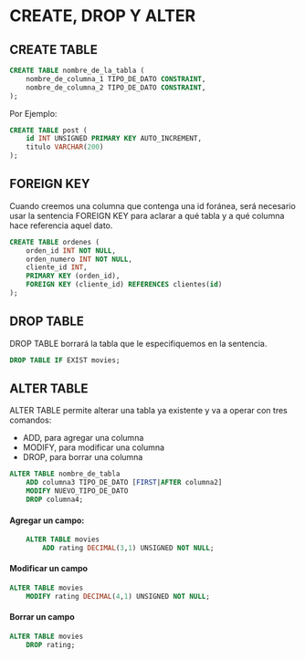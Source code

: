 # CREATE, DROP Y ALTER

## CREATE TABLE

```sql
CREATE TABLE nombre_de_la_tabla (
    nombre_de_columna_1 TIPO_DE_DATO CONSTRAINT,
    nombre_de_columna_2 TIPO_DE_DATO CONSTRAINT,
);
```

Por Ejemplo:

```sql
CREATE TABLE post (
    id INT UNSIGNED PRIMARY KEY AUTO_INCREMENT,
    titulo VARCHAR(200)
);
```

## FOREIGN KEY

Cuando creemos una columna que contenga una id foránea, será necesario usar la sentencia FOREIGN KEY para aclarar a
qué tabla y a qué columna hace referencia aquel dato.

```sql
CREATE TABLE ordenes (
    orden_id INT NOT NULL,
    orden_numero INT NOT NULL,
    cliente_id INT,
    PRIMARY KEY (orden_id),
    FOREIGN KEY (cliente_id) REFERENCES clientes(id)
);
```

## DROP TABLE

DROP TABLE borrará la tabla que le especifiquemos en la sentencia.

```sql
DROP TABLE IF EXIST movies;
```

## ALTER TABLE

ALTER TABLE permite alterar una tabla ya existente y va a operar con tres comandos:

-   ADD, para agregar una columna
-   MODIFY, para modificar una columna
-   DROP, para borrar una columna

```sql
ALTER TABLE nombre_de_tabla
    ADD columna3 TIPO_DE_DATO [FIRST|AFTER columna2]
    MODIFY NUEVO_TIPO_DE_DATO
    DROP columna4;
```

#### Agregar un campo:

```sql
    ALTER TABLE movies
        ADD rating DECIMAL(3,1) UNSIGNED NOT NULL;
```

#### Modificar un campo

```sql
ALTER TABLE movies
    MODIFY rating DECIMAL(4,1) UNSIGNED NOT NULL;
```

#### Borrar un campo

```sql
ALTER TABLE movies
    DROP rating;
```
